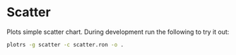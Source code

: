 # Scatter

Plots simple scatter chart. During development run the following to try it out:

```bash
plotrs -g scatter -c scatter.ron -o .
```
